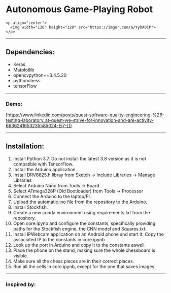 # Autonomous Game-Playing Robot

```
<p align="center">
  <img width="120" height="120" src="https://imgur.com/a/YyhA0CP">
</p>
```

------

## Dependencies:

- Keras
- Matplotlib
- opencvpython==3.4.5.20
- pythonchess
- tensorFlow

------

### Demo:

[https://www.linkedin.com/posts/quest-software-quality-engineering-%26-testing-laboratory_at-quest-we-strive-for-innovation-and-are-activity-6636241653235585024-Ei7-]()

------

## Installation:

1. Install Python 3.7. Do not install the latest 3.8 version as it is not compatible with TensorFlow. 
1. Install the Arduino application.
1. Install DRV8825.h libray from Sketch -> Include Libraries -> Manage Libraries
1. Select Arduino Nano from Tools -> Board
1. Select ATmega328P (Old Bootloader) from Tools -> Processor
1. Connect the Arduino to the laptop/Pi.
1. Upload the automatic.ino file from the repository to the Arduino.
1. Install Stockfish.
1. Create a new conda environment using requirements.txt from the repository.
1. Open core.ipynb and configure the constants, specifically providing paths for the Stockfish engine, the CNN model and Squares.txt.
1. Install IPWebcam application on an Android phone and start it. Copy the associated IP to the constants in core.ipynb
1. Look up the port in Arduino and copy it to the constants aswell. 
1. Place the phone on the stand, making sure the whole chessboard is visible.
1. Make sure all the chess pieces are in their correct places.
1. Run all the cells in core.ipynb, except for the one that saves images.

------

### Inspired by:

[Raspberry Turk]: https://github.com/joeymeyer/raspberryturk	"Raspeberry Turk by Joey Meyer"

